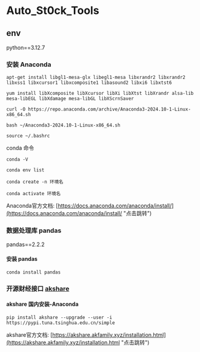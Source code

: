 # Auto_St0ck_Tools

## env

python==3.12.7

### 安装 Anaconda

```Anaconda Debian
apt-get install libgl1-mesa-glx libegl1-mesa libxrandr2 libxrandr2 libxss1 libxcursor1 libxcomposite1 libasound2 libxi6 libxtst6
```

```Anaconda RedHat
yum install libXcomposite libXcursor libXi libXtst libXrandr alsa-lib mesa-libEGL libXdamage mesa-libGL libXScrnSaver
```

```Download the latest version of Anaconda Distribution
curl -O https://repo.anaconda.com/archive/Anaconda3-2024.10-1-Linux-x86_64.sh
```

```Install Anaconda Distribution
bash ~/Anaconda3-2024.10-1-Linux-x86_64.sh
```

```refresh the terminal
source ~/.bashrc
```

conda 命令

```conda
conda -V
```

```conda
conda env list
```

```conda
conda create -n 环境名
```

```conda
conda activate 环境名
```

Anaconda官方文档: [https://docs.anaconda.com/anaconda/install/](https://docs.anaconda.com/anaconda/install/ "点击跳转")

### 数据处理库 pandas

pandas==2.2.2

#### 安装 pandas

```pandas
conda install pandas
```

### 开源财经接口 [akshare](https://github.com/akfamily/akshare "GitHub地址")

#### akshare 国内安装-Anaconda

```akshare
pip install akshare --upgrade --user -i https://pypi.tuna.tsinghua.edu.cn/simple
```

akshare官方文档: [https://akshare.akfamily.xyz/installation.html](https://akshare.akfamily.xyz/installation.html "点击跳转")

